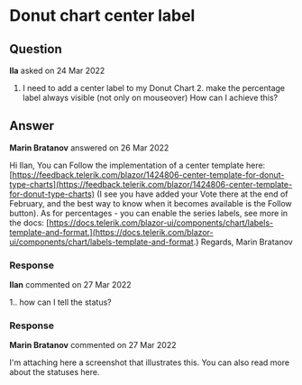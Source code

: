 # Donut chart center label

## Question

**Ila** asked on 24 Mar 2022

1. I need to add a center label to my Donut Chart 2. make the percentage label always visible (not only on mouseover) How can I achieve this?

## Answer

**Marin Bratanov** answered on 26 Mar 2022

Hi Ilan, You can Follow the implementation of a center template here: [https://feedback.telerik.com/blazor/1424806-center-template-for-donut-type-charts](https://feedback.telerik.com/blazor/1424806-center-template-for-donut-type-charts) (I see you have added your Vote there at the end of February, and the best way to know when it becomes available is the Follow button). As for percentages - you can enable the series labels, see more in the docs: [https://docs.telerik.com/blazor-ui/components/chart/labels-template-and-format.](https://docs.telerik.com/blazor-ui/components/chart/labels-template-and-format.) Regards, Marin Bratanov

### Response

**Ilan** commented on 27 Mar 2022

1.. how can I tell the status?

### Response

**Marin Bratanov** commented on 27 Mar 2022

I'm attaching here a screenshot that illustrates this. You can also read more about the statuses here.
